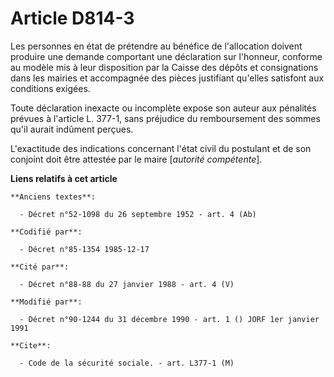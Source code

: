 # Article D814-3

Les personnes en état de prétendre au bénéfice de l'allocation doivent produire une demande comportant une déclaration sur
l'honneur, conforme au modèle mis à leur disposition par la Caisse des dépôts et consignations dans les mairies et
accompagnée des pièces justifiant qu'elles satisfont aux conditions exigées.

Toute déclaration inexacte ou incomplète expose son auteur aux pénalités prévues à l'article L. 377-1, sans préjudice du
remboursement des sommes qu'il aurait indûment perçues. 

L'exactitude des indications concernant l'état civil du postulant et de son conjoint doit être attestée par le maire
[*autorité compétente*].

**Liens relatifs à cet article**

	**Anciens textes**:

	  - Décret n°52-1098 du 26 septembre 1952 - art. 4 (Ab)

	**Codifié par**:

	  - Décret n°85-1354 1985-12-17

	**Cité par**:

	  - Décret n°88-88 du 27 janvier 1988 - art. 4 (V)

	**Modifié par**:

	  - Décret n°90-1244 du 31 décembre 1990 - art. 1 () JORF 1er janvier 1991

	**Cite**:

	  - Code de la sécurité sociale. - art. L377-1 (M)
